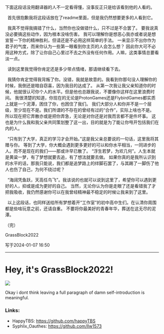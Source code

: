下面这段话没用翻译器的人不一定看得懂，没事反正只是给该看到他的人看的。

&nbsp;&nbsp;首先很抱歉我将这段话放在了readme里面，但是我仍然想要更多的人看到它。

&nbsp;&nbsp;我真不觉得我搞错了什么，当然你也没做错什么，只不过是不合罢了。
要我说真没必要搞这些动作，因为根本没啥伤害。
我可以理解你是想恶心我亦或者说是想宣誓一下你的精神胜利，但请还是不必用这样简单的手法。
一来显示不出你作为君子的气度，而来你认为一些第一眼看到你主页的人会怎么想？
因此你大可不必用这种方式，除了让你自己心里过不去之外没有任何作用。人嘛，这类事情总要看淡一点。

&nbsp;&nbsp;读到这里我觉得你肯定还是多少带点情绪，那请继续看下去。

&nbsp;&nbsp;我猜你肯定觉得我背叛了你。没错，我就是故意的。我看到你那句没人理解你的时候，我倒还是暗自窃喜，因为我目的达成了。
从第一次我让我父亲知道你的时候，他就很认可你个人的水平。但是他也总跟我说，不要像你这样在这里浪费时间。
我很清楚的知道，你现在的无论是ProtonGames还是FlybirdGames都实质上就是一个泥潭，困住了你，也困住了我们。
我们大部分人和你并不是一个层级，至少现在不是。我们所谓的不存在的曾经有过的“合作”，实际上啥也不是。
所以现在把它弄散亦或是把你弄急，无论是对你还是对我而言都不是件坏事。
这也是为什么我和我父亲共同策划整了这一出，目的就是为了能让你甩开包括我们在内的人。

&nbsp;&nbsp;“只有到了大学，真正的学习才会开始。”这是我父亲总要说的一句话，这里我将其赠与你。
等到了大学，你大概会遇到更多更好的可以和你水平相当，一同进步的人。而不是现在的我们——那或许早已散了。
“浮生若梦，为欢几何”。人生本就是黄粱一梦，有了梦想就要去追，有了想法就要去做。
如果你真的是我所认识到的水平的话，那我只能说，我们都是追梦路上的绊脚石罢了，与其踢了一脚伤了他人也伤了自己，为何不绕过呢？

&nbsp;&nbsp;“海阔凭鱼跃，天高任鸟飞”。我该说的也就可以说到这里了，希望你可以遇到更好的人，抑或是成为更好的自己。
当然，无论你认为你是走眼了还是看错我了才把我吸收，我仍然感谢你可以在我曾经精神最不稳定的时候让我来到了这里。

&nbsp;&nbsp;以上这段话，也同样送给所有梦想着开“工作室”的初中高中生们。在认清你周围都是些啥玩意之前，还请自重。
不要将你最美好的青春年华，葬送在这无尽的泥潭。

（完）

GrassBlock2022

写于2024-01-07 16:50

-------

# Hey, it's GrassBlock2022!

<a href="https://github.com/Grass-Block">
  <img src="https://github-readme-stats.vercel.app/api/?username=Grass-Block&theme=github_dark&show_icons=true" />
</a>

Okay i dont think leaving a full paragraph of damn self-introduction is meaningful.

### Links:
- HappyTBS: https://github.com/happyTBS
- Syphlix_Oauthes: https://github.com/llw1573

